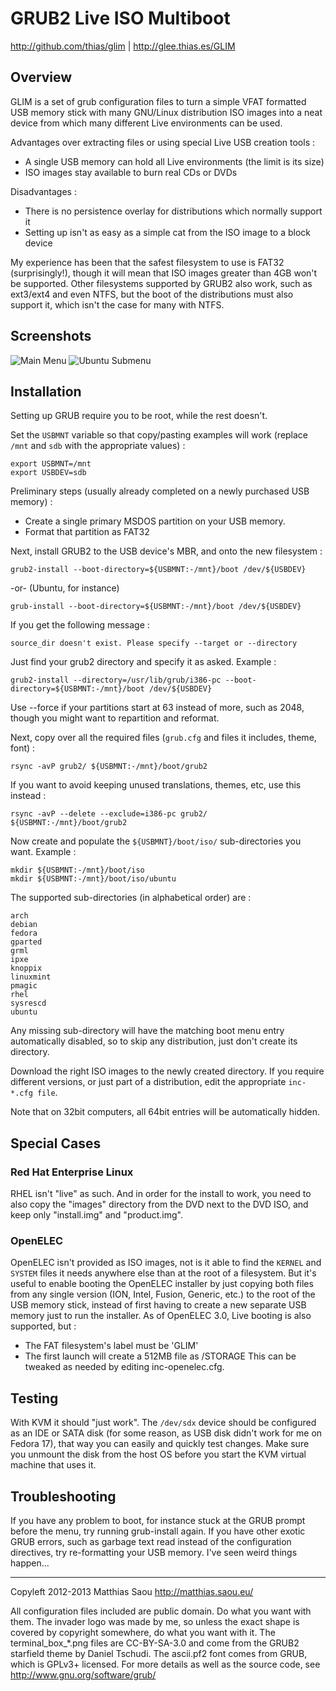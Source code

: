 GRUB2 Live ISO Multiboot
========================

http://github.com/thias/glim | http://glee.thias.es/GLIM

Overview
--------

GLIM is a set of grub configuration files to turn a simple VFAT formatted USB
memory stick with many GNU/Linux distribution ISO images into a neat device
from which many different Live environments can be used.

Advantages over extracting files or using special Live USB creation tools :

 * A single USB memory can hold all Live environments (the limit is its size)
 * ISO images stay available to burn real CDs or DVDs

Disadvantages :

 * There is no persistence overlay for distributions which normally support it
 * Setting up isn't as easy as a simple cat from the ISO image to a block device

My experience has been that the safest filesystem to use is FAT32
(surprisingly!), though it will mean that ISO images greater than 4GB won't be
supported. Other filesystems supported by GRUB2 also work, such as ext3/ext4
and even NTFS, but the boot of the distributions must also support it, which
isn't the case for many with NTFS.

Screenshots
-----------

![Main Menu](https://github.com/thias/glim/raw/master/screenshots/GLIM-2.4-shot1.png)
![Ubuntu Submenu](https://github.com/thias/glim/raw/master/screenshots/GLIM-2.4-shot2.png)

Installation
------------

Setting up GRUB require you to be root, while the rest doesn't.

Set the `USBMNT` variable so that copy/pasting examples will work
(replace `/mnt` and `sdb` with the appropriate values) :

    export USBMNT=/mnt
    export USBDEV=sdb

Preliminary steps (usually already completed on a newly purchased USB memory) :

 * Create a single primary MSDOS partition on your USB memory.
 * Format that partition as FAT32

Next, install GRUB2 to the USB device's MBR, and onto the new filesystem :

    grub2-install --boot-directory=${USBMNT:-/mnt}/boot /dev/${USBDEV}

 -or- (Ubuntu, for instance)

    grub-install --boot-directory=${USBMNT:-/mnt}/boot /dev/${USBDEV}

If you get the following message :

    source_dir doesn't exist. Please specify --target or --directory

Just find your grub2 directory and specify it as asked. Example :

    grub2-install --directory=/usr/lib/grub/i386-pc --boot-directory=${USBMNT:-/mnt}/boot /dev/${USBDEV}

Use --force if your partitions start at 63 instead of more, such as 2048,
though you might want to repartition and reformat.

Next, copy over all the required files (`grub.cfg` and files it includes, theme, font) :

    rsync -avP grub2/ ${USBMNT:-/mnt}/boot/grub2

If you want to avoid keeping unused translations, themes, etc, use this instead :

    rsync -avP --delete --exclude=i386-pc grub2/ ${USBMNT:-/mnt}/boot/grub2

Now create and populate the `${USBMNT}/boot/iso/` sub-directories you want.
Example :

    mkdir ${USBMNT:-/mnt}/boot/iso
    mkdir ${USBMNT:-/mnt}/boot/iso/ubuntu

The supported sub-directories (in alphabetical order) are :

    arch
    debian
    fedora
    gparted
    grml
    ipxe
    knoppix
    linuxmint
    pmagic
    rhel
    sysrescd
    ubuntu

Any missing sub-directory will have the matching boot menu entry automatically
disabled, so to skip any distribution, just don't create its directory.

Download the right ISO images to the newly created directory. If you require
different versions, or just part of a distribution, edit the appropriate
`inc-*.cfg file`.

Note that on 32bit computers, all 64bit entries will be automatically hidden.

Special Cases
-------------

### Red Hat Enterprise Linux

RHEL isn't "live" as such. And in order for the install to work, you need to
also copy the "images" directory from the DVD next to the DVD ISO, and keep
only "install.img" and "product.img".

### OpenELEC

OpenELEC isn't provided as ISO images, not is it able to find the `KERNEL` and
`SYSTEM` files it needs anywhere else than at the root of a filesystem.
But it's useful to enable booting the OpenELEC installer by just copying both
files from any single version (ION, Intel, Fusion, Generic, etc.) to the root
of the USB memory stick, instead of first having to create a new separate USB
memory just to run the installer.
As of OpenELEC 3.0, Live booting is also supported, but :
 * The FAT filesystem's label must be 'GLIM'
 * The first launch will create a 512MB file as /STORAGE
This can be tweaked as needed by editing inc-openelec.cfg.

Testing
-------

With KVM it should "just work". The `/dev/sdx` device should be configured as
an IDE or SATA disk (for some reason, as USB disk didn't work for me on Fedora
17), that way you can easily and quickly test changes.
Make sure you unmount the disk from the host OS before you start the KVM
virtual machine that uses it.

Troubleshooting
---------------

If you have any problem to boot, for instance stuck at the GRUB prompt before
the menu, try running grub-install again.
If you have other exotic GRUB errors, such as garbage text read instead of the
configuration directives, try re-formatting your USB memory. I've seen weird
things happen...


---
Copyleft 2012-2013 Matthias Saou http://matthias.saou.eu/

All configuration files included are public domain. Do what you want with them.
The invader logo was made by me, so unless the exact shape is covered by
copyright somewhere, do what you want with it.
The terminal_box_*.png files are CC-BY-SA-3.0 and come from the GRUB2 starfield
theme by Daniel Tschudi.
The ascii.pf2 font comes from GRUB, which is GPLv3+ licensed. For more details 
as well as the source code, see http://www.gnu.org/software/grub/

